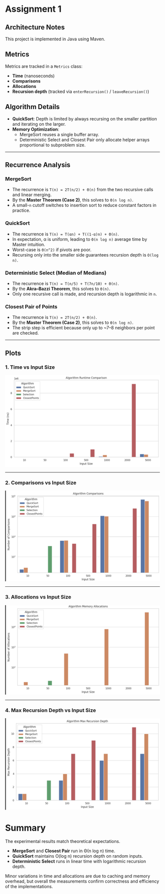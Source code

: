 # Assignment 1

## Architecture Notes
This project is implemented in Java using Maven.

## Metrics
Metrics are tracked in a `Metrics` class:
- **Time** (nanoseconds)
- **Comparisons**
- **Allocations**
- **Recursion depth** (tracked via `enterRecursion()` / `leaveRecursion()`)

## Algorithm Details
- **QuickSort**: Depth is limited by always recursing on the smaller partition and iterating on the larger.
- **Memory Optimization**:
  - MergeSort reuses a single buffer array.
  - Deterministic Select and Closest Pair only allocate helper arrays proportional to subproblem size.

---

## Recurrence Analysis

### MergeSort
- The recurrence is `T(n) = 2T(n/2) + Θ(n)` from the two recursive calls and linear merging.
- By the **Master Theorem (Case 2)**, this solves to `Θ(n log n)`.
- A small-`n` cutoff switches to insertion sort to reduce constant factors in practice.

### QuickSort
- The recurrence is `T(n) = T(αn) + T((1-α)n) + Θ(n)`.
- In expectation, α is uniform, leading to `Θ(n log n)` average time by Master intuition.
- Worst-case is `Θ(n^2)` if pivots are poor.
- Recursing only into the smaller side guarantees recursion depth is `O(log n)`.

### Deterministic Select (Median of Medians)
- The recurrence is `T(n) = T(n/5) + T(7n/10) + Θ(n)`.
- By the **Akra–Bazzi Theorem**, this solves to `Θ(n)`.
- Only one recursive call is made, and recursion depth is logarithmic in `n`.

### Closest Pair of Points
- The recurrence is `T(n) = 2T(n/2) + Θ(n)`.
- By the **Master Theorem (Case 2)**, this solves to `Θ(n log n)`.
- The strip step is efficient because only up to ~7–8 neighbors per point are checked.

---

## Plots
### 1. Time vs Input Size
![Time vs Input Size](plots/1.png)  

---

### 2. Comparisons vs Input Size
![Comparisons vs Input Size](plots/2.png)  

---

### 3. Allocations vs Input Size
![Allocations vs Input Size](plots/3.png)  

---

### 4. Max Recursion Depth vs Input Size
![Max Recursion Depth vs Input Size](plots/4.png)  

# Summary

The experimental results match theoretical expectations.
- **MergeSort** and **Closest Pair** run in Θ(n log n) time.
- **QuickSort** maintains O(log n) recursion depth on random inputs.
- **Deterministic Select** runs in linear time with logarithmic recursion depth.

Minor variations in time and allocations are due to caching and memory overhead, but overall the measurements confirm correctness and efficiency of the implementations.
